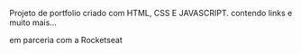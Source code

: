 Projeto de portfolio criado com HTML, CSS E JAVASCRIPT.
contendo links e muito mais...

em parceria com a Rocketseat
